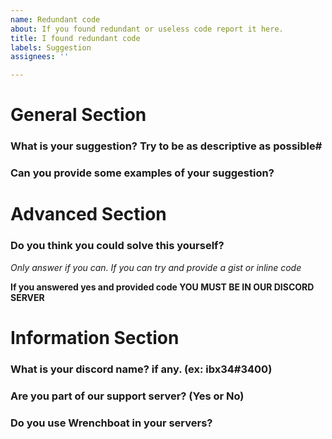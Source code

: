 ```yaml
---
name: Redundant code
about: If you found redundant or useless code report it here.
title: I found redundant code
labels: Suggestion
assignees: ''

---
```


# General Section

### What is your suggestion? Try to be as descriptive as possible#

### Can you provide some examples of your suggestion?

# Advanced Section

### Do you think you could solve this yourself? 
*Only answer if you can. If you can try and provide a gist or inline code*

**If you answered yes and provided code YOU MUST BE IN OUR DISCORD SERVER**

# Information Section

### What is your discord name? if any. (ex: ibx34#3400)

### Are you part of our support server? (Yes or No)

### Do you use Wrenchboat in your servers?